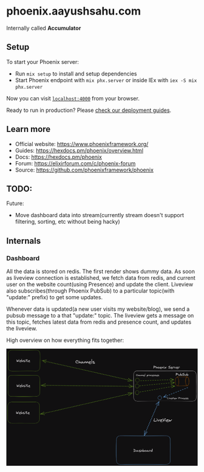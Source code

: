# phoenix.aayushsahu.com

Internally called **Accumulator**

## Setup

To start your Phoenix server:

- Run `mix setup` to install and setup dependencies
- Start Phoenix endpoint with `mix phx.server` or inside IEx with `iex -S mix phx.server`

Now you can visit [`localhost:4000`](http://localhost:4000) from your browser.

Ready to run in production? Please [check our deployment guides](https://hexdocs.pm/phoenix/deployment.html).

## Learn more

- Official website: https://www.phoenixframework.org/
- Guides: https://hexdocs.pm/phoenix/overview.html
- Docs: https://hexdocs.pm/phoenix
- Forum: https://elixirforum.com/c/phoenix-forum
- Source: https://github.com/phoenixframework/phoenix

## TODO:

Future:

- Move dashboard data into stream(currently stream doesn't support filtering, sorting, etc without being hacky)

## Internals

### Dashboard

All the data is stored on redis. The first render shows dummy data. As soon as liveview connection is established, we fetch data from redis, and current user on the website count(using Presence) and update the client. Liveview also subscribes(through Phoenix PubSub) to a particular topic(with "update:" prefix) to get some updates.

Whenever data is updated(a new user visits my website/blog), we send a pubsub message to a that "update:<topic>" topic. The liveview gets a message on this topic, fetches latest data from redis and presence count, and updates the liveview.

High overview on how everything fits together:

![Illustration](dashboard-working.png)
